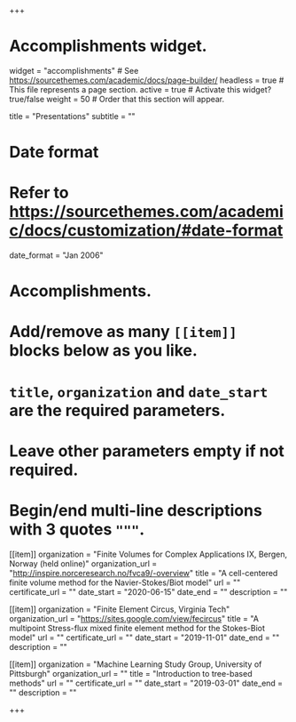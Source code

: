 +++
# Accomplishments widget.
widget = "accomplishments"  # See https://sourcethemes.com/academic/docs/page-builder/
headless = true  # This file represents a page section.
active = true  # Activate this widget? true/false
weight = 50  # Order that this section will appear.

title = "Presentations"
subtitle = ""

# Date format
#   Refer to https://sourcethemes.com/academic/docs/customization/#date-format
date_format = "Jan 2006"

# Accomplishments.
#   Add/remove as many `[[item]]` blocks below as you like.
#   `title`, `organization` and `date_start` are the required parameters.
#   Leave other parameters empty if not required.
#   Begin/end multi-line descriptions with 3 quotes `"""`.

[[item]]
  organization = "Finite Volumes for Complex Applications IX, Bergen, Norway (held online)"
  organization_url = "http://inspire.norceresearch.no/fvca9/-overview"
  title = "A cell-centered finite volume method for the Navier-Stokes/Biot model"
  url = ""
  certificate_url = ""
  date_start = "2020-06-15"
  date_end = ""
  description = ""

[[item]]
  organization = "Finite Element Circus, Virginia Tech"
  organization_url = "https://sites.google.com/view/fecircus"
  title = "A multipoint Stress-flux mixed finite element method for the Stokes-Biot model"
  url = ""
  certificate_url = ""
  date_start = "2019-11-01"
  date_end = ""
  description = ""
  
[[item]]
  organization = "Machine Learning Study Group, University of Pittsburgh"
  organization_url = ""
  title = "Introduction to tree-based methods"
  url = ""
  certificate_url = ""
  date_start = "2019-03-01"
  date_end = ""
  description = ""

+++
